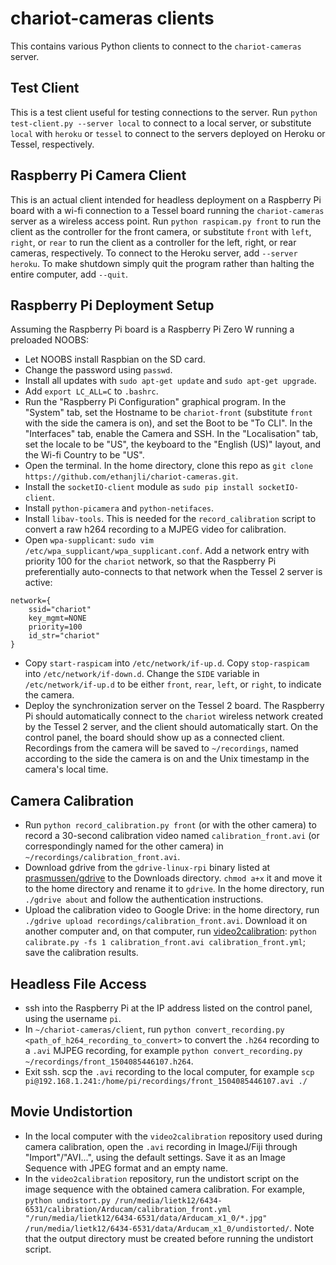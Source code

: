 # chariot-cameras clients
This contains various Python clients to connect to the `chariot-cameras` server.

## Test Client
This is a test client useful for testing connections to the server. Run `python test-client.py --server local` to connect to a local server, or substitute `local` with `heroku` or `tessel` to connect to the servers deployed on Heroku or Tessel, respectively.

## Raspberry Pi Camera Client
This is an actual client intended for headless deployment on a Raspberry Pi board with a wi-fi connection to a Tessel board running the `chariot-cameras` server as a wireless access point. Run `python raspicam.py front` to run the client as the controller for the front camera, or substitute `front` with `left`, `right`, or `rear` to run the client as a controller for the left, right, or rear cameras, respectively. To connect to the Heroku server, add `--server heroku`. To make shutdown simply quit the program rather than halting the entire computer, add `--quit`.

## Raspberry Pi Deployment Setup
Assuming the Raspberry Pi board is a Raspberry Pi Zero W running a preloaded NOOBS:
* Let NOOBS install Raspbian on the SD card.
* Change the password using `passwd`.
* Install all updates with `sudo apt-get update` and `sudo apt-get upgrade`.
* Add `export LC_ALL=C` to `.bashrc`.
* Run the "Raspberry Pi Configuration" graphical program. In the "System" tab, set the Hostname to be `chariot-front` (substitute `front` with the side the camera is on), and set the Boot to be "To CLI". In the "Interfaces" tab, enable the Camera and SSH. In the "Localisation" tab, set the locale to be "US", the keyboard to the "English (US)" layout, and the Wi-fi Country to be "US".
* Open the terminal. In the home directory, clone this repo as `git clone https://github.com/ethanjli/chariot-cameras.git`.
* Install the `socketIO-client` module as `sudo pip install socketIO-client`.
* Install `python-picamera` and `python-netifaces`.
* Install `libav-tools`. This is needed for the `record_calibration` script to convert a raw h264 recording to a MJPEG video for calibration.
* Open `wpa-supplicant`: `sudo vim /etc/wpa_supplicant/wpa_supplicant.conf`. Add a network entry with priority 100 for the `chariot` network, so that the Raspberry Pi preferentially auto-connects to that network when the Tessel 2 server is active:
```
network={
    ssid="chariot"
    key_mgmt=NONE
    priority=100
    id_str="chariot"
}
```
* Copy `start-raspicam` into `/etc/network/if-up.d`. Copy `stop-raspicam` into `/etc/network/if-down.d`. Change the `SIDE` variable in `/etc/network/if-up.d` to be either `front`, `rear`, `left`, or `right`, to indicate the camera.
* Deploy the synchronization server on the Tessel 2 board. The Raspberry Pi should automatically connect to the `chariot` wireless network created by the Tessel 2 server, and the client should automatically start. On the control panel, the board should show up as a connected client. Recordings from the camera will be saved to `~/recordings`, named according to the side the camera is on and the Unix timestamp in the camera's local time.

## Camera Calibration
* Run `python record_calibration.py front` (or with the other camera) to record a 30-second calibration video named `calibration_front.avi` (or correspondingly named for the other camera) in `~/recordings/calibration_front.avi`.
* Download gdrive from the `gdrive-linux-rpi` binary listed at [prasmussen/gdrive](https://github.com/prasmussen/gdrive) to the Downloads directory. `chmod a+x` it and move it to the home directory and rename it to `gdrive`. In the home directory, run `./gdrive about` and follow the authentication instructions.
* Upload the calibration video to Google Drive: in the home directory, run `./gdrive upload recordings/calibration_front.avi`. Download it on another computer and, on that computer, run [video2calibration](https://github.com/smidm/video2calibration): `python calibrate.py -fs 1 calibration_front.avi calibration_front.yml`; save the calibration results.

## Headless File Access
* ssh into the Raspberry Pi at the IP address listed on the control panel, using the username `pi`.
* In `~/chariot-cameras/client`, run `python convert_recording.py <path_of_h264_recording_to_convert>` to convert the `.h264` recording to a `.avi` MJPEG recording, for example `python convert_recording.py ~/recordings/front_1504085446107.h264`.
* Exit ssh. scp the `.avi` recording to the local computer, for example `scp pi@192.168.1.241:/home/pi/recordings/front_1504085446107.avi ./`

## Movie Undistortion
* In the local computer with the `video2calibration` repository used during camera calibration, open the `.avi` recording in ImageJ/Fiji through "Import"/"AVI...", using the default settings. Save it as an Image Sequence with JPEG format and an empty name.
* In the `video2calibration` repository, run the undistort script on the image sequence with the obtained camera calibration. For example, `python undistort.py /run/media/lietk12/6434-6531/calibration/Arducam/calibration_front.yml "/run/media/lietk12/6434-6531/data/Arducam_x1_0/*.jpg" /run/media/lietk12/6434-6531/data/Arducam_x1_0/undistorted/`. Note that the output directory must be created before running the undistort script.

